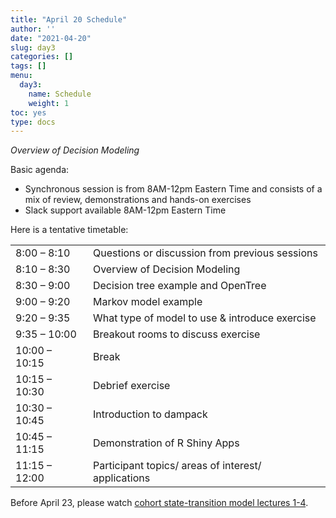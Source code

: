 ```yaml
---
title: "April 20 Schedule"
author: ''
date: "2021-04-20"
slug: day3
categories: []
tags: []
menu:
  day3:
    name: Schedule
    weight: 1
toc: yes
type: docs
---
```


*Overview of Decision Modeling*

Basic agenda:

- Synchronous session is from 8AM-12pm Eastern Time and consists of a mix of review, demonstrations and hands-on exercises
- Slack support available 8AM-12pm Eastern Time

Here is a tentative timetable:

|                            |            |
|--------------------------------------------|:------------------|
| 8:00 – 8:10  | Questions or discussion from previous sessions |
| 8:10 – 8:30  | Overview of Decision Modeling |
| 8:30 – 9:00  | Decision tree example and OpenTree|
| 9:00 – 9:20 | Markov model example | 
| 9:20 – 9:35 | What type of model to use & introduce exercise |
| 9:35 – 10:00 | Breakout rooms to discuss exercise |
| 10:00 – 10:15 | Break |
| 10:15 – 10:30 | Debrief exercise|
| 10:30 – 10:45 | Introduction to dampack |
| 10:45 – 11:15 | Demonstration of R Shiny Apps |
| 11:15 – 12:00 | Participant topics/ areas of interest/ applications |

Before April 23, please watch [cohort state-transition model lectures 1-4](https://janssen-decision-modeling-workshop.netlify.app/days/day4/videos_markov/).



 
